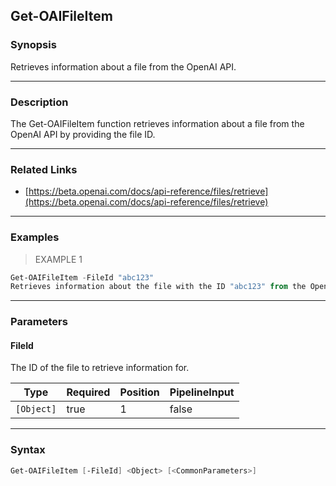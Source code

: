 Get-OAIFileItem
---------------

### Synopsis
Retrieves information about a file from the OpenAI API.

---

### Description

The Get-OAIFileItem function retrieves information about a file from the OpenAI API by providing the file ID.

---

### Related Links
* [https://beta.openai.com/docs/api-reference/files/retrieve](https://beta.openai.com/docs/api-reference/files/retrieve)

---

### Examples
> EXAMPLE 1

```PowerShell
Get-OAIFileItem -FileId "abc123"
Retrieves information about the file with the ID "abc123" from the OpenAI API.
```

---

### Parameters
#### **FileId**
The ID of the file to retrieve information for.

|Type      |Required|Position|PipelineInput|
|----------|--------|--------|-------------|
|`[Object]`|true    |1       |false        |

---

### Syntax
```PowerShell
Get-OAIFileItem [-FileId] <Object> [<CommonParameters>]
```

